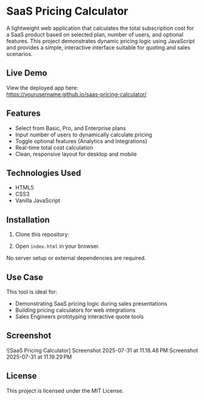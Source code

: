 # SaaS Pricing Calculator

A lightweight web application that calculates the total subscription cost for a SaaS product based on selected plan, number of users, and optional features. This project demonstrates dynamic pricing logic using JavaScript and provides a simple, interactive interface suitable for quoting and sales scenarios.

## Live Demo

View the deployed app here:  
https://yourusername.github.io/saas-pricing-calculator/

## Features

- Select from Basic, Pro, and Enterprise plans
- Input number of users to dynamically calculate pricing
- Toggle optional features (Analytics and Integrations)
- Real-time total cost calculation
- Clean, responsive layout for desktop and mobile

## Technologies Used

- HTML5
- CSS3
- Vanilla JavaScript

## Installation

1. Clone this repository:


2. Open `index.html` in your browser.

No server setup or external dependencies are required.

## Use Case

This tool is ideal for:
- Demonstrating SaaS pricing logic during sales presentations
- Building pricing calculators for web integrations
- Sales Engineers prototyping interactive quote tools

## Screenshot

![SaaS Pricing Calculator]
Screenshot 2025-07-31 at 11.18.48 PM
Screenshot 2025-07-31 at 11.19.29 PM

## License

This project is licensed under the MIT License.
